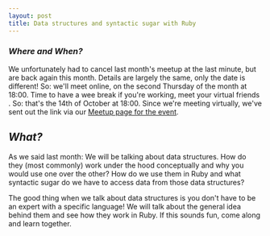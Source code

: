 ```yaml
---
layout: post
title: Data structures and syntactic sugar with Ruby
---
```


### *Where and When?*
We unfortunately had to cancel last month's meetup at the last minute, but are back again this month. Details are largely the same, only the date is different! So: we'll meet online, on the second Thursday of the month at 18:00. Time to have a wee break if you're working, meet your virtual friends . So: that's the 14th of October at 18:00. Since we're meeting virtually, we've sent out the link via our [Meetup page for the event](https://www.meetup.com/scotrug/events/mljltlyccnbsb/).


## *What?*
As we said last month: We will be talking about data structures. How do they (most commonly) work under the hood conceptually and why you would use one over the other? How do we use them in Ruby and what syntactic sugar do we have to access data from those data structures?

The good thing when we talk about data structures is you don't have to be an expert with a specific language! We will talk about the general idea behind them and see how they work in Ruby. If this sounds fun, come along and learn together.
